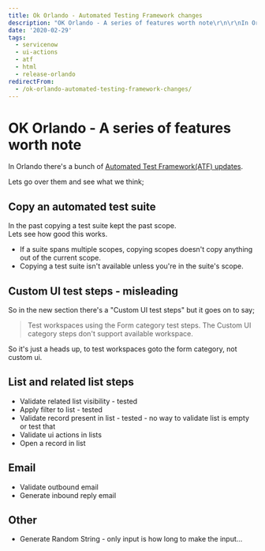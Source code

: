 ```yaml
---
title: Ok Orlando - Automated Testing Framework changes
description: "OK Orlando - A series of features worth note\r\n\r\nIn Orlando there's a bunch of\_Automated Test Framework(ATF) updates.\r\n\r\nLets go over them and see what we thi..."
date: '2020-02-29'
tags:
  - servicenow
  - ui-actions
  - atf
  - html
  - release-orlando
redirectFrom:
  - /ok-orlando-automated-testing-framework-changes/
---
```


<!--StartFragment-->

# OK Orlando - A series of features worth note

In Orlando there's a bunch of [Automated Test Framework(ATF) updates](https://docs.servicenow.com/bundle/orlando-release-notes/page/release-notes/summary/rn-summary-new-features.html).

Lets go over them and see what we think;

## Copy an automated test suite

In the past copying a test suite kept the past scope.\
Lets see how good this works.

* If a suite spans multiple scopes, copying scopes doesn't copy anything out of the current scope.
* Copying a test suite isn't available unless you're in the suite's scope.

## Custom UI test steps - misleading

So in the new section there's a "Custom UI test steps" but it goes on to say;

> Test workspaces using the Form category test steps. The Custom UI category steps don't support available workspace.

So it's just a heads up, to test workspaces goto the form category, not custom ui.

## List and related list steps

* Validate related list visibility - tested
* Apply filter to list - tested
* Validate record present in list - tested - no way to validate list is empty or test that
* Validate ui actions in lists
* Open a record in list

## Email

* Validate outbound email
* Generate inbound reply email

## Other

* Generate Random String - only input is how long to make the input...

<!--EndFragment-->